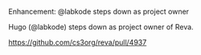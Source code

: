 Enhancement: @labkode steps down as project owner

Hugo (@labkode) steps down as project owner of Reva.

https://github.com/cs3org/reva/pull/4937
